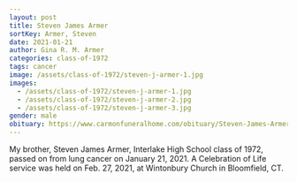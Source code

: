 ```yaml
---
layout: post
title: Steven James Armer
sortKey: Armer, Steven
date: 2021-01-21
author: Gina R. M. Armer
categories: class-of-1972
tags: cancer
image: /assets/class-of-1972/steven-j-armer-1.jpg
images:
  - /assets/class-of-1972/steven-j-armer-1.jpg
  - /assets/class-of-1972/steven-j-armer-2.jpg
  - /assets/class-of-1972/steven-j-armer-3.jpg
gender: male
obituary: https://www.carmonfuneralhome.com/obituary/Steven-James-Armer/Windsor-CT/1884828
---
```

My brother, Steven James Armer, Interlake High School class of 1972, passed on from lung cancer on January 21, 2021. A Celebration of Life service was held on Feb. 27, 2021, at Wintonbury Church in Bloomfield, CT.